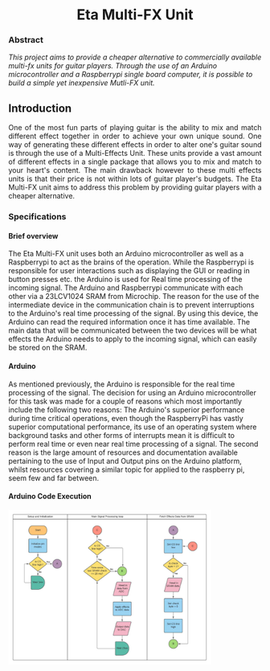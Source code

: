 <h1 style="text-align:center">Eta Multi-FX Unit</h1>

### Abstract

*This project aims to provide a cheaper alternative to commercially available multi-fx units for guitar players. Through the use of an Arduino microcontroller and a Raspberrypi single board computer, it is possible to build a simple yet inexpensive Mutli-FX unit.*



## Introduction

<div style="text-align: justify">One of the most fun parts of playing guitar is the ability to mix and match different effect together in order to achieve your own unique sound. One way of  generating these different effects in order to alter one's guitar sound is through the use of a Multi-Effects Unit. These units provide a vast amount of different effects in a single package that allows you to mix and match to your heart's content. The main drawback however to these multi effects units is that their price is not within lots of guitar player's budgets. The Eta Multi-FX unit aims to address this problem by providing guitar players with a cheaper alternative.</div>



### Specifications



#### Brief overview

The Eta Multi-FX unit uses both an Arduino microcontroller as well as a Raspberrypi to act as the brains of the operation. While the Raspberrypi is responsible for user interactions such as displaying the GUI or reading in button presses etc. the Arduino is used for Real time processing of the incoming signal. The Arduino and Raspberrypi communicate with each other via a 23LCV1024 SRAM from Microchip. The reason for the use of the intermediate device in the communication chain is to prevent interruptions to the Arduino's real time processing of the signal. By using this device, the Arduino can read the required information once it has time available. The main data that will be communicated between the two devices will be what effects the Arduino needs to apply to the incoming signal, which can easily be stored on the SRAM.



#### Arduino

As mentioned previously, the Arduino is responsible for the real time processing of the signal. The decision for using an Arduino microcontroller for this task was made for a couple of reasons which most importantly include the following two reasons: The Arduino's superior performance during time critical operations, even though the RaspberryPi has vastly superior computational performance, its use of an operating system where background tasks and other forms of interrupts mean it is difficult to perform real time or even near real time processing of a signal. The second reason is the large amount of resources and documentation available pertaining to the use of Input and Output pins on the Arduino platform, whilst resources covering a similar topic for applied to the raspberry pi, seem few and far between.



#### Arduino Code Execution

<img src="Documentation\Images\Arduino_Code_Execution.jpeg" width="80%" height="80%" align="center"/>
